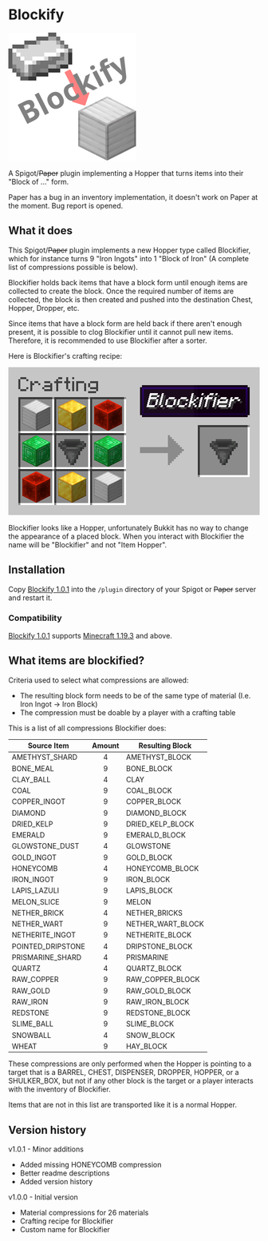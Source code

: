 # Blockify

![](logo.png 'Blockifier Logo')

A Spigot/~~Paper~~ plugin implementing a Hopper that turns items into their "Block of ..." form.

Paper has a bug in an inventory implementation, it doesn't work on Paper at the moment. Bug report is opened.

## What it does

This Spigot/~~Paper~~ plugin implements a new Hopper type called Blockifier, which for instance turns 9 "Iron Ingots" into 1 "Block of Iron" (A complete list of compressions possible is below).

Blockifier holds back items that have a block form until enough items are collected to create the block. Once the required number of items are collected, the block is then created and pushed into the destination Chest, Hopper, Dropper, etc.

Since items that have a block form are held back if there aren't enough present, it is possible to clog Blockifier until it cannot pull new items. Therefore, it is recommended to use Blockifier after a sorter.

Here is Blockifier's crafting recipe:

![Blockifier Recipe](recipe.png 'Blockifier Recipe')

Blockifier looks like a Hopper, unfortunately Bukkit has no way to change the appearance of a placed block. When you interact with Blockifier the name will be "Blockifier" and not "Item Hopper".

## Installation

Copy [Blockify 1.0.1](https://github.com/SebiTimeWaster/Blockify/raw/main/target/Blockify_1.0.1-MC_1.19.3+.jar) into the `/plugin` directory of your Spigot or ~~Paper~~ server and restart it.

### Compatibility

[Blockify 1.0.1](https://github.com/SebiTimeWaster/Blockify/raw/main/target/Blockify_1.0.1-MC_1.19.3+.jar) supports [Minecraft 1.19.3](https://minecraft.fandom.com/wiki/Java_Edition_1.19.3) and above.

## What items are blockified?

Criteria used to select what compressions are allowed:

-   The resulting block form needs to be of the same type of material (I.e. Iron Ingot -> Iron Block)
-   The compression must be doable by a player with a crafting table

This is a list of all compressions Blockifier does:

| Source Item       | Amount | Resulting Block   |
| ----------------- | :----: | ----------------- |
| AMETHYST_SHARD    |   4    | AMETHYST_BLOCK    |
| BONE_MEAL         |   9    | BONE_BLOCK        |
| CLAY_BALL         |   4    | CLAY              |
| COAL              |   9    | COAL_BLOCK        |
| COPPER_INGOT      |   9    | COPPER_BLOCK      |
| DIAMOND           |   9    | DIAMOND_BLOCK     |
| DRIED_KELP        |   9    | DRIED_KELP_BLOCK  |
| EMERALD           |   9    | EMERALD_BLOCK     |
| GLOWSTONE_DUST    |   4    | GLOWSTONE         |
| GOLD_INGOT        |   9    | GOLD_BLOCK        |
| HONEYCOMB         |   4    | HONEYCOMB_BLOCK   |
| IRON_INGOT        |   9    | IRON_BLOCK        |
| LAPIS_LAZULI      |   9    | LAPIS_BLOCK       |
| MELON_SLICE       |   9    | MELON             |
| NETHER_BRICK      |   4    | NETHER_BRICKS     |
| NETHER_WART       |   9    | NETHER_WART_BLOCK |
| NETHERITE_INGOT   |   9    | NETHERITE_BLOCK   |
| POINTED_DRIPSTONE |   4    | DRIPSTONE_BLOCK   |
| PRISMARINE_SHARD  |   4    | PRISMARINE        |
| QUARTZ            |   4    | QUARTZ_BLOCK      |
| RAW_COPPER        |   9    | RAW_COPPER_BLOCK  |
| RAW_GOLD          |   9    | RAW_GOLD_BLOCK    |
| RAW_IRON          |   9    | RAW_IRON_BLOCK    |
| REDSTONE          |   9    | REDSTONE_BLOCK    |
| SLIME_BALL        |   9    | SLIME_BLOCK       |
| SNOWBALL          |   4    | SNOW_BLOCK        |
| WHEAT             |   9    | HAY_BLOCK         |

These compressions are only performed when the Hopper is pointing to a target that is a BARREL, CHEST, DISPENSER, DROPPER, HOPPER, or a SHULKER_BOX, but not if any other block is the target or a player interacts with the inventory of Blockifier.

Items that are not in this list are transported like it is a normal Hopper.

## Version history

v1.0.1 - Minor additions

-   Added missing HONEYCOMB compression
-   Better readme descriptions
-   Added version history

v1.0.0 - Initial version

-   Material compressions for 26 materials
-   Crafting recipe for Blockifier
-   Custom name for Blockifier
